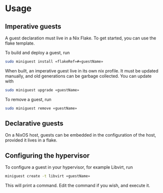 # Usage
## Imperative guests

A guest declaration must live in a Nix Flake.  To get started, you can use the
flake template.

To build and deploy a guest, run
```sh
sudo miniguest install «flakeRef»#«guestName»
```

When built, an imperative guest live in its own nix profile.  It must be
updated manually, and old generations can be garbage collected.  You can update
with
```sh
sudo miniguest upgrade «guestName»
```

To remove a guest, run
```sh
sudo miniguest remove «guestName»
```

## Declarative guests

On a NixOS host, guests can be embedded in the configuration of the host,
provided it lives in a flake.

## Configuring the hypervisor

To configure a guest in your hypervisor, for example Libvirt, run
```sh
miniguest create -t libvirt «guestName»
```
This will print a command. Edit the command if you wish, and execute it.

